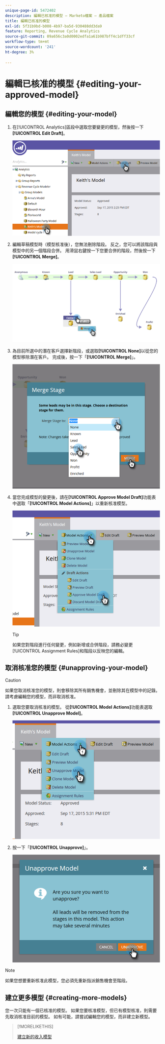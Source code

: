 ```yaml
---
unique-page-id: 5472402
description: 編輯已核准的模型 — Marketo檔案 — 產品檔案
title: 編輯已核准的模型
exl-id: 5f31b9bd-b008-4b97-ba5d-930488dd3da9
feature: Reporting, Revenue Cycle Analytics
source-git-commit: 09a656c3a0d0002edfa1a61b987bff4c1dff33cf
workflow-type: tm+mt
source-wordcount: '241'
ht-degree: 3%

---
```


# 編輯已核准的模型 {#editing-your-approved-model}

## 編輯您的模型 {#editing-your-model}

1. 在[!UICONTROL Analytics]區段中選取您要變更的模型，然後按一下&#x200B;**[!UICONTROL Edit Draft]**。

   ![](assets/one.png)

1. 編輯草稿模型時（模型核准後），您無法刪除階段。 反之，您可以將該階段與模型中的另一個階段合併。 用滑鼠右鍵按一下您要合併的階段，然後按一下&#x200B;**[!UICONTROL Merge]**。

   ![](assets/two.png)

1. 為目前所選中的潛在客戶選擇新階段，或選取&#x200B;**[!UICONTROL None]**&#x200B;以從您的模型移除潛在客戶。 完成後，按一下「**[!UICONTROL Merge]**」。

   ![](assets/three.png)

1. 當您完成模型的變更後，請在&#x200B;**[!UICONTROL Approve Model Draft]**&#x200B;功能表中選取「**[!UICONTROL Model Actions]**」以重新核准模型。

   ![](assets/four.png)

   >[!TIP]
   >
   >如果您對階段進行任何變更，例如新增或合併階段，請務必變更[!UICONTROL Assignment Rules]和階段以反映您的編輯。

## 取消核准您的模型 {#unapproving-your-model}

>[!CAUTION]
>
>如果您取消核准您的模型，則會移除其所有銷售機會，並刪除其在模型中的記錄。 請考慮編輯您的模型，而非取消核准。

1. 選取您要取消核准的模型。 從&#x200B;**[!UICONTROL Model Actions]**&#x200B;功能表選取&#x200B;**[!UICONTROL Unapprove Model]**。

   ![](assets/five.png)

1. 按一下「**[!UICONTROL Unapprove]**」。

   ![](assets/six.png)

>[!NOTE]
>
>如果您想要重新核准此模型，您必須先重新指派銷售機會至階段。

## 建立更多模型 {#creating-more-models}

您一次只能有一個已核准的模型。 如果您要核准模型，但已有模型核准，則需要先取消核准目前的模型。 如有可能，請嘗試編輯您的模型，而非建立新模型。

>[!MORELIKETHIS]
>
>[建立新的收入模型](/help/marketo/product-docs/reporting/revenue-cycle-analytics/revenue-cycle-models/create-a-new-revenue-model.md)
